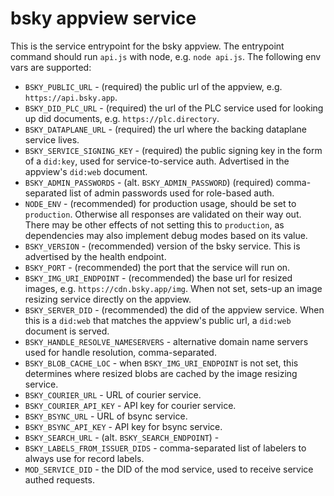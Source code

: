 # bsky appview service

This is the service entrypoint for the bsky appview. The entrypoint command should run `api.js` with node, e.g. `node api.js`. The following env vars are supported:

- `BSKY_PUBLIC_URL` - (required) the public url of the appview, e.g. `https://api.bsky.app`.
- `BSKY_DID_PLC_URL` - (required) the url of the PLC service used for looking up did documents, e.g. `https://plc.directory`.
- `BSKY_DATAPLANE_URL` - (required) the url where the backing dataplane service lives.
- `BSKY_SERVICE_SIGNING_KEY` - (required) the public signing key in the form of a `did:key`, used for service-to-service auth. Advertised in the appview's `did:web` document.
- `BSKY_ADMIN_PASSWORDS` - (alt. `BSKY_ADMIN_PASSWORD`) (required) comma-separated list of admin passwords used for role-based auth.
- `NODE_ENV` - (recommended) for production usage, should be set to `production`. Otherwise all responses are validated on their way out. There may be other effects of not setting this to `production`, as dependencies may also implement debug modes based on its value.
- `BSKY_VERSION` - (recommended) version of the bsky service. This is advertised by the health endpoint.
- `BSKY_PORT` - (recommended) the port that the service will run on.
- `BSKY_IMG_URI_ENDPOINT` - (recommended) the base url for resized images, e.g. `https://cdn.bsky.app/img`. When not set, sets-up an image resizing service directly on the appview.
- `BSKY_SERVER_DID` - (recommended) the did of the appview service. When this is a `did:web` that matches the appview's public url, a `did:web` document is served.
- `BSKY_HANDLE_RESOLVE_NAMESERVERS` - alternative domain name servers used for handle resolution, comma-separated.
- `BSKY_BLOB_CACHE_LOC` - when `BSKY_IMG_URI_ENDPOINT` is not set, this determines where resized blobs are cached by the image resizing service.
- `BSKY_COURIER_URL` - URL of courier service.
- `BSKY_COURIER_API_KEY` - API key for courier service.
- `BSKY_BSYNC_URL` - URL of bsync service.
- `BSKY_BSYNC_API_KEY` - API key for bsync service.
- `BSKY_SEARCH_URL` - (alt. `BSKY_SEARCH_ENDPOINT`) -
- `BSKY_LABELS_FROM_ISSUER_DIDS` - comma-separated list of labelers to always use for record labels.
- `MOD_SERVICE_DID` - the DID of the mod service, used to receive service authed requests.
